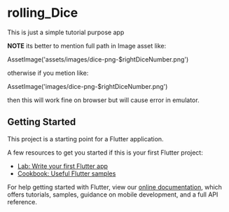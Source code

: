 # rolling_Dice

This is just a simple tutorial purpose app

**NOTE**
its better to mention full path in Image asset like:   

AssetImage('assets/images/dice-png-$rightDiceNumber.png')

otherwise if you metion like:  

AssetImage('images/dice-png-$rightDiceNumber.png')

then this will work fine on browser but will cause error in emulator.

## Getting Started

This project is a starting point for a Flutter application.

A few resources to get you started if this is your first Flutter project:

- [Lab: Write your first Flutter app](https://flutter.dev/docs/get-started/codelab)
- [Cookbook: Useful Flutter samples](https://flutter.dev/docs/cookbook)

For help getting started with Flutter, view our
[online documentation](https://flutter.dev/docs), which offers tutorials,
samples, guidance on mobile development, and a full API reference.
